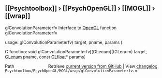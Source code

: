## [[Psychtoolbox]] &#8250; [[PsychOpenGL]] &#8250; [[MOGL]] &#8250; [[wrap]]

glConvolutionParameterfv  Interface to [OpenGL](OpenGL) function glConvolutionParameterfv  
  
usage:  glConvolutionParameterfv( target, pname, params )  
  
C function:  void glConvolutionParameterfv[(GLenum]((GLenum) target, [GLenum](GLenum) pname, const [GLfloat](GLfloat)\* params)  




<div class="code_header" style="text-align:right;">
  <span style="float:left;">Path&nbsp;&nbsp;</span> <span class="counter">Retrieve <a href=
  "https://raw.github.com/Psychtoolbox-3/Psychtoolbox-3/beta/Psychtoolbox/PsychOpenGL/MOGL/wrap/glConvolutionParameterfv.m">current version from GitHub</a> | View <a href=
  "https://github.com/Psychtoolbox-3/Psychtoolbox-3/commits/beta/Psychtoolbox/PsychOpenGL/MOGL/wrap/glConvolutionParameterfv.m">changelog</a></span>
</div>
<div class="code">
  <code>Psychtoolbox/PsychOpenGL/MOGL/wrap/glConvolutionParameterfv.m</code>
</div>

